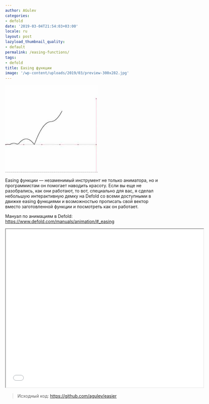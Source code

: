 ```yaml
---
author: AGulev
categories:
- defold
date: '2019-03-04T21:54:03+03:00'
locale: ru
layout: post
lazyload_thumbnail_quality:
- default
permalink: /easing-functions/
tags:
- defold
title: Easing функции
image: '/wp-content/uploads/2019/03/preview-300x282.jpg'
---
```





![Easing Functions](/wp-content/uploads/2019/03/preview-300x282.jpg)

Easing функции — незаменимый инструмент не только аниматора, но и программистам он помогает наводить красоту. Если вы еще не разобрались, как они работают, то вот, специально для вас, я сделал небольшую интерактивную демку на Defold со всеми доступными в движке easing функциями и возможностью прописать свой вектор вместо заготовленной функции и посмотреть как он работает.

Мануал по анимациям в Defold: <https://www.defold.com/manuals/animation/#_easing>

<iframe height="512" scrolling="no" src="/html/easier/index.html" width="640"></iframe>

> Исходный код: <https://github.com/agulev/easier>



